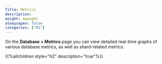 ```yaml
---
Title: Metrics
description:
weight: $weight
alwaysopen: false
categories: ["RS"]
---
```

On the **Database \> Metrics** page you can view detailed real-time
graphs of various database metrics, as well as shard-related metrics.

{{%allchildren style="h2" description="true"%}}